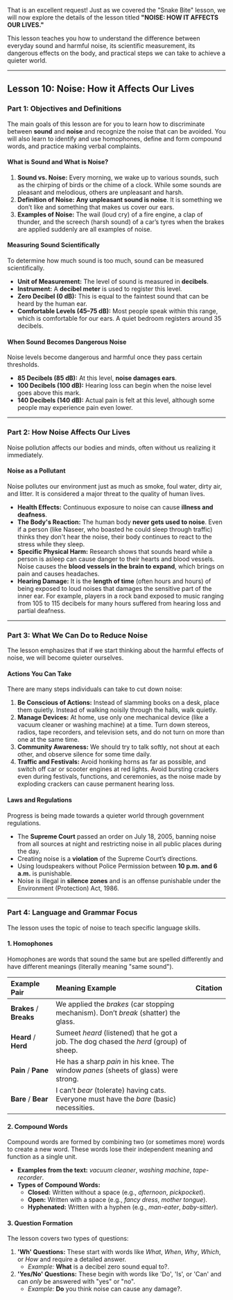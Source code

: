 That is an excellent request! Just as we covered the "Snake Bite" lesson, we will now explore the details of the lesson titled **"NOISE: HOW IT AFFECTS OUR LIVES."**

This lesson teaches you how to understand the difference between everyday sound and harmful noise, its scientific measurement, its dangerous effects on the body, and practical steps we can take to achieve a quieter world.

***

## Lesson 10: Noise: How it Affects Our Lives

### Part 1: Objectives and Definitions

The main goals of this lesson are for you to learn how to discriminate between **sound** and **noise** and recognize the noise that can be avoided. You will also learn to identify and use homophones, define and form compound words, and practice making verbal complaints.

#### What is Sound and What is Noise?

1.  **Sound vs. Noise:** Every morning, we wake up to various sounds, such as the chirping of birds or the chime of a clock. While some sounds are pleasant and melodious, others are unpleasant and harsh.
2.  **Definition of Noise:** **Any unpleasant sound is noise**. It is something we don’t like and something that makes us cover our ears.
3.  **Examples of Noise:** The wail (loud cry) of a fire engine, a clap of thunder, and the screech (harsh sound) of a car’s tyres when the brakes are applied suddenly are all examples of noise.

#### Measuring Sound Scientifically

To determine how much sound is too much, sound can be measured scientifically.

*   **Unit of Measurement:** The level of sound is measured in **decibels**.
*   **Instrument:** A **decibel meter** is used to register this level.
*   **Zero Decibel (0 dB):** This is equal to the faintest sound that can be heard by the human ear.
*   **Comfortable Levels (45–75 dB):** Most people speak within this range, which is comfortable for our ears. A quiet bedroom registers around 35 decibels.

#### When Sound Becomes Dangerous Noise

Noise levels become dangerous and harmful once they pass certain thresholds.

*   **85 Decibels (85 dB):** At this level, **noise damages ears**.
*   **100 Decibels (100 dB):** Hearing loss can begin when the noise level goes above this mark.
*   **140 Decibels (140 dB):** Actual pain is felt at this level, although some people may experience pain even lower.

***

### Part 2: How Noise Affects Our Lives

Noise pollution affects our bodies and minds, often without us realizing it immediately.

#### Noise as a Pollutant

Noise pollutes our environment just as much as smoke, foul water, dirty air, and litter. It is considered a major threat to the quality of human lives.

*   **Health Effects:** Continuous exposure to noise can cause **illness and deafness**.
*   **The Body's Reaction:** The human body **never gets used to noise**. Even if a person (like Naseer, who boasted he could sleep through traffic) thinks they don't hear the noise, their body continues to react to the stress while they sleep.
*   **Specific Physical Harm:** Research shows that sounds heard while a person is asleep can cause danger to their hearts and blood vessels. Noise causes the **blood vessels in the brain to expand**, which brings on pain and causes headaches.
*   **Hearing Damage:** It is the **length of time** (often hours and hours) of being exposed to loud noises that damages the sensitive part of the inner ear. For example, players in a rock band exposed to music ranging from 105 to 115 decibels for many hours suffered from hearing loss and partial deafness.

***

### Part 3: What We Can Do to Reduce Noise

The lesson emphasizes that if we start thinking about the harmful effects of noise, we will become quieter ourselves.

#### Actions You Can Take

There are many steps individuals can take to cut down noise:

1.  **Be Conscious of Actions:** Instead of slamming books on a desk, place them quietly. Instead of walking noisily through the halls, walk quietly.
2.  **Manage Devices:** At home, use only one mechanical device (like a vacuum cleaner or washing machine) at a time. Turn down stereos, radios, tape recorders, and television sets, and do not turn on more than one at the same time.
3.  **Community Awareness:** We should try to talk softly, not shout at each other, and observe silence for some time daily.
4.  **Traffic and Festivals:** Avoid honking horns as far as possible, and switch off car or scooter engines at red lights. Avoid bursting crackers even during festivals, functions, and ceremonies, as the noise made by exploding crackers can cause permanent hearing loss.

#### Laws and Regulations

Progress is being made towards a quieter world through government regulations.

*   The **Supreme Court** passed an order on July 18, 2005, banning noise from all sources at night and restricting noise in all public places during the day.
*   Creating noise is a **violation** of the Supreme Court’s directions.
*   Using loudspeakers without Police Permission between **10 p.m. and 6 a.m.** is punishable.
*   Noise is illegal in **silence zones** and is an offense punishable under the Environment (Protection) Act, 1986.

***

### Part 4: Language and Grammar Focus

The lesson uses the topic of noise to teach specific language skills.

#### 1. Homophones

Homophones are words that sound the same but are spelled differently and have different meanings (literally meaning "same sound").

| Example Pair | Meaning Example | Citation |
| :--- | :--- | :--- |
| **Brakes** / **Breaks** | We applied the *brakes* (car stopping mechanism). Don’t *break* (shatter) the glass. | |
| **Heard** / **Herd** | Sumeet *heard* (listened) that he got a job. The dog chased the *herd* (group) of sheep. | |
| **Pain** / **Pane** | He has a sharp *pain* in his knee. The window *panes* (sheets of glass) were strong. | |
| **Bare** / **Bear** | I can’t *bear* (tolerate) having cats. Everyone must have the *bare* (basic) necessities. | |

#### 2. Compound Words

Compound words are formed by combining two (or sometimes more) words to create a new word. These words lose their independent meaning and function as a single unit.

*   **Examples from the text:** *vacuum cleaner*, *washing machine*, *tape-recorder*.
*   **Types of Compound Words:**
    *   **Closed:** Written without a space (e.g., *afternoon*, *pickpocket*).
    *   **Open:** Written with a space (e.g., *fancy dress*, *mother tongue*).
    *   **Hyphenated:** Written with a hyphen (e.g., *man-eater*, *baby-sitter*).

#### 3. Question Formation

The lesson covers two types of questions:

1.  **'Wh' Questions:** These start with words like *What*, *When*, *Why*, *Which*, or *How* and require a detailed answer.
    *   *Example:* **What** is a decibel zero sound equal to?.
2.  **'Yes/No' Questions:** These begin with words like 'Do', 'Is', or 'Can' and can *only* be answered with "yes" or "no".
    *   *Example:* **Do** you think noise can cause any damage?.
